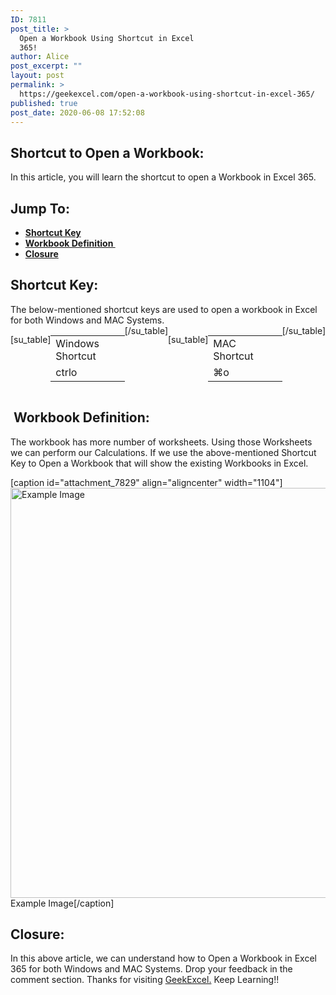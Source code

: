 ```yaml
---
ID: 7811
post_title: >
  Open a Workbook Using Shortcut in Excel
  365!
author: Alice
post_excerpt: ""
layout: post
permalink: >
  https://geekexcel.com/open-a-workbook-using-shortcut-in-excel-365/
published: true
post_date: 2020-06-08 17:52:08
---
```

<h2>Shortcut to Open a Workbook:</h2>
In this article, you will learn the shortcut to open a Workbook in Excel 365.
<h2>Jump To:</h2>
<ul>
 	<li><strong><a href="#1">Shortcut Key</a></strong></li>
 	<li><strong><a href="#2">Workbook Definition </a></strong></li>
 	<li><strong><a href="#3">Closure </a></strong></li>
</ul>
<h2 id="1">Shortcut Key:</h2>
The below-mentioned shortcut keys are used to open a workbook in Excel for both Windows and MAC Systems.
<div style="display: flex;">

[su_table]
<table>
<tbody>
<tr>
<td>Windows Shortcut</td>
</tr>
<tr>
<td style="display: flex;"><span class="key-flex"><span class="win-key" style="width: 120px;"><span class="custom-span-key">ctrl</span></span></span><span class="key-flex"><span class="win-key"><span class="custom-span-key">o</span></span></span></td>
</tr>
</tbody>
</table>
[/su_table]

[su_table]
<table style="float: right;">
<tbody>
<tr>
<td>MAC Shortcut</td>
</tr>
<tr>
<td style="display: flex;"><span class="key-flex"><span class="mac-key"><span class="custom-span-key">⌘</span></span></span><span class="key-flex"><span class="mac-key"><span class="custom-span-key">o</span></span></span></td>
</tr>
</tbody>
</table>
[/su_table]

</div>
<h2 id="2"> Workbook Definition:</h2>
The workbook has more number of worksheets. Using those Worksheets we can perform our Calculations. If we use the above-mentioned Shortcut Key to Open a Workbook that will show the existing Workbooks in Excel.

[caption id="attachment_7829" align="aligncenter" width="1104"]<img class="size-full wp-image-7829" src="https://geekexcel.com/wp-content/uploads/2020/06/Screenshot_7.png" alt="Example Image" width="1104" height="656" /> Example Image[/caption]
<h2 id="3">Closure:</h2>
In this above article, we can understand how to Open a Workbook in Excel 365 for both Windows and MAC Systems. Drop your feedback in the comment section. Thanks for visiting <a href="https://geekexcel.com/">GeekExcel.</a> Keep Learning!!